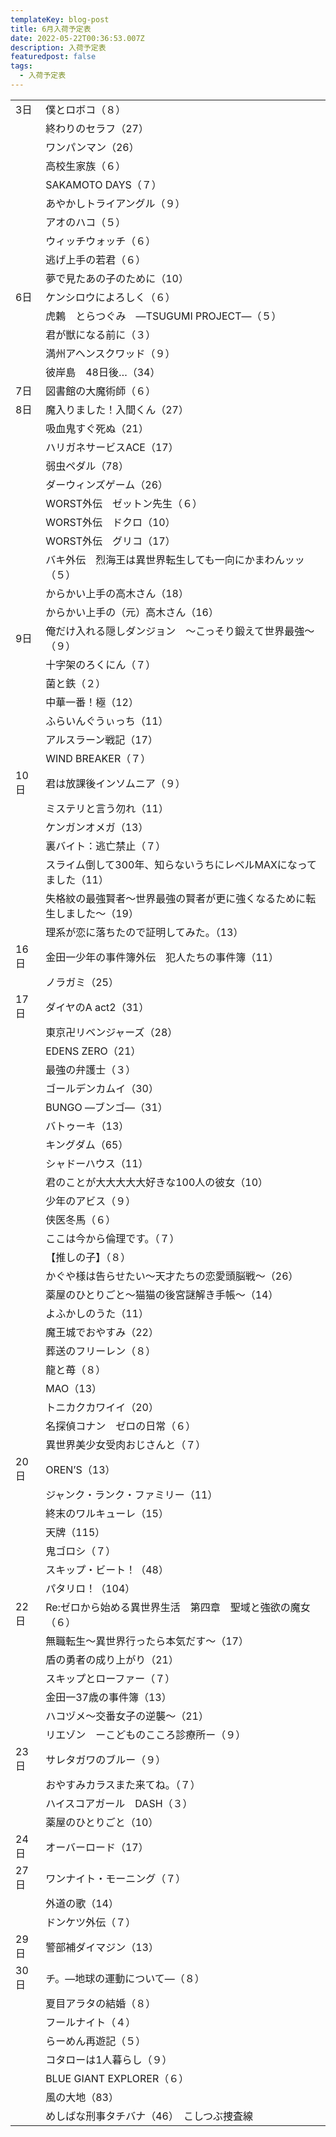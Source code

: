```yaml
---
templateKey: blog-post
title: 6月入荷予定表
date: 2022-05-22T00:36:53.007Z
description: 入荷予定表
featuredpost: false
tags:
  - 入荷予定表
---
```



|                        |                                          |
| ---------------------- | ---------------------------------------- |
| <!--StartFragment-->3日 | 僕とロボコ（８）                                 |
| 　                      | 終わりのセラフ（27）                              |
| 　                      | ワンパンマン（26）                               |
| 　                      | 高校生家族（６）                                 |
| 　                      | SAKAMOTO DAYS（７）                         |
| 　                      | あやかしトライアングル（９）                           |
| 　                      | アオのハコ（５）                                 |
| 　                      | ウィッチウォッチ（６）                              |
| 　                      | 逃げ上手の若君（６）                               |
| 　                      | 夢で見たあの子のために（10）                          |
| 6日                     | ケンシロウによろしく（６）                            |
| 　                      | 虎鶫　とらつぐみ　―TSUGUMI PROJECT―（５）            |
| 　                      | 君が獣になる前に（３）                              |
| 　                      | 満州アヘンスクワッド（９）                            |
| 　                      | 彼岸島　48日後…（34）                            |
| 7日                     | 図書館の大魔術師（６）                              |
| 8日                     | 魔入りました！入間くん（27）                          |
| 　                      | 吸血鬼すぐ死ぬ（21）                              |
| 　                      | ハリガネサービスACE（17）                          |
| 　                      | 弱虫ペダル（78）                                |
| 　                      | ダーウィンズゲーム（26）                            |
| 　                      | WORST外伝　ゼットン先生（６）                        |
| 　                      | WORST外伝　ドクロ（10）                          |
| 　                      | WORST外伝　グリコ（17）                          |
| 　                      | バキ外伝　烈海王は異世界転生しても一向にかまわんッッ（５）            |
| 　                      | からかい上手の高木さん（18）                          |
| 　                      | からかい上手の（元）高木さん（16）                       |
| 9日                     | 俺だけ入れる隠しダンジョン　～こっそり鍛えて世界最強～（９）           |
| 　                      | 十字架のろくにん（７）                              |
| 　                      | 菌と鉄（２）                                   |
| 　                      | 中華一番！極（12）                               |
| 　                      | ふらいんぐうぃっち（11）                            |
| 　                      | アルスラーン戦記（17）                             |
| 　                      | WIND BREAKER（７）                          |
| 10日                    | 君は放課後インソムニア（９）                           |
| 　                      | ミステリと言う勿れ（11）                            |
| 　                      | ケンガンオメガ（13）                              |
| 　                      | 裏バイト：逃亡禁止（７）                             |
| 　                      | スライム倒して300年、知らないうちにレベルMAXになってました（11）     |
| 　                      | 失格紋の最強賢者～世界最強の賢者が更に強くなるために転生しました～（19）    |
| 　                      | 理系が恋に落ちたので証明してみた。（13）                    |
| 16日                    | 金田一少年の事件簿外伝　犯人たちの事件簿（11）                 |
| 　                      | ノラガミ（25）                                 |
| 17日                    | ダイヤのA act2（31）                           |
| 　                      | 東京卍リベンジャーズ（28）                           |
| 　                      | EDENS ZERO（21）                           |
| 　                      | 最強の弁護士（３）                                |
| 　                      | ゴールデンカムイ（30）                             |
| 　                      | BUNGO ―ブンゴ―（31）                          |
| 　                      | バトゥーキ（13）                                |
| 　                      | キングダム（65）                                |
| 　                      | シャドーハウス（11）                              |
| 　                      | 君のことが大大大大大好きな100人の彼女（10）                 |
| 　                      | 少年のアビス（９）                                |
| 　                      | 侠医冬馬（６）                                  |
| 　                      | ここは今から倫理です。（７）                           |
| 　                      | 【推しの子】（８）                                |
| 　                      | かぐや様は告らせたい～天才たちの恋愛頭脳戦～（26）               |
| 　                      | 薬屋のひとりごと～猫猫の後宮謎解き手帳～（14）                 |
| 　                      | よふかしのうた（11）                              |
| 　                      | 魔王城でおやすみ（22）                             |
| 　                      | 葬送のフリーレン（８）                              |
| 　                      | 龍と苺（８）                                   |
| 　                      | MAO（13）                                  |
| 　                      | トニカクカワイイ（20）                             |
| 　                      | 名探偵コナン　ゼロの日常（６）                          |
| 　                      | 異世界美少女受肉おじさんと（７）                         |
| 20日                    | OREN’S（13）                               |
| 　                      | ジャンク・ランク・ファミリー（11）                       |
| 　                      | 終末のワルキューレ（15）                            |
| 　                      | 天牌（115）                                  |
| 　                      | 鬼ゴロシ（７）                                  |
| 　                      | スキップ・ビート！（48）                            |
| 　                      | パタリロ！（104）                               |
| 22日                    | Re:ゼロから始める異世界生活　第四章　聖域と強欲の魔女（６）          |
| 　                      | 無職転生～異世界行ったら本気だす～（17）                    |
| 　                      | 盾の勇者の成り上がり（21）                           |
| 　                      | スキップとローファー（７）                            |
| 　                      | 金田一37歳の事件簿（13）                           |
| 　                      | ハコヅメ～交番女子の逆襲～（21）                        |
| 　                      | リエゾン　ーこどものこころ診療所ー（９）                     |
| 23日                    | サレタガワのブルー（９）                             |
| 　                      | おやすみカラスまた来てね。（７）                         |
| 　                      | ハイスコアガール　DASH（３）                         |
| 　                      | 薬屋のひとりごと（10）                             |
| 24日                    | オーバーロード（17）                              |
| 27日                    | ワンナイト・モーニング（７）                           |
| 　                      | 外道の歌（14）                                 |
| 　                      | ドンケツ外伝（７）                                |
| 29日                    | 警部補ダイマジン（13）                             |
| 30日                    | チ。―地球の運動について―（８）                         |
| 　                      | 夏目アラタの結婚（８）                              |
| 　                      | フールナイト（４）                                |
| 　                      | らーめん再遊記（５）                               |
| 　                      | コタローは1人暮らし（９）                            |
| 　                      | BLUE GIANT EXPLORER（６）                   |
| 　                      | 風の大地（83）                                 |
| 　                      | めしばな刑事タチバナ（46）　こしつぶ捜査線<!--EndFragment--> |